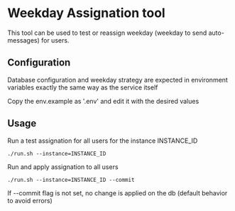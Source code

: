 # Weekday Assignation tool

This tool can be used to test or reassign weekday (weekday to send auto-messages) for users.

## Configuration

Database configuration and weekday strategy are expected in environment variables exactly the same way as the service itself

Copy the env.example as '.env' and edit it with the desired values

## Usage


Run a test assignation for all users for the instance INSTANCE_ID

```
./run.sh --instance=INSTANCE_ID
```

Run and apply assignation to all users
```
./run.sh --instance=INSTANCE_ID --commit
```

If --commit flag is not set, no change is applied on the db (default behavior to avoid errors)